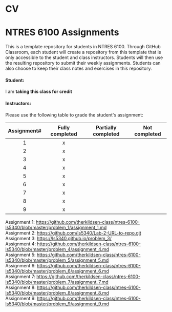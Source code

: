 # CV

# NTRES 6100 Assignments

This is a template repository for students in NTRES 6100. Through GitHub Classroom, each student will create a repository from this template that is only accessible to the student and class instructors. Students will then use the resulting repository to submit their weekly assignments. Students can also choose to keep their class notes and exercises in this repository. 

#### Student: 

I am **taking this class for credit** 

#### Instructors:

Please use the following table to grade the student's assignment:

Assignment#  |  Fully completed |  Partially completed  | Not completed |
| :--: | :--: | :--: | :--: |
1  |  x  |    |    |  
2  |  x  |    |    |  
3  |  x  |    |    |  
4  |  x  |    |    |  
5  |  x  |    |    |  
6  |  x  |    |    |  
7  |  x  |    |    |  
8  |  x  |    |    |  
9  |  x  |    |    |  

Assignment 1: https://github.com/therkildsen-class/ntres-6100-ls5340/blob/master/problem_1/assignment_1.md
<br>
Assignment 2: https://github.com/ls5340/Lab-2-URL-to-repo.git
<br>
Assignment 3: https://ls5340.github.io/problem_3/
<br>
Assignment 4: https://github.com/therkildsen-class/ntres-6100-ls5340/blob/master/problem_4/assignment_4.md
<br>
Assignment 5: https://github.com/therkildsen-class/ntres-6100-ls5340/blob/master/problem_5/assignment_5.md
<br>
Assignment 6: https://github.com/therkildsen-class/ntres-6100-ls5340/blob/master/problem_6/assignment_6.md
<br>
Assignment 7: https://github.com/therkildsen-class/ntres-6100-ls5340/blob/master/problem_7/assignment_7.md
<br>
Assignment 8: https://github.com/therkildsen-class/ntres-6100-ls5340/blob/master/problem_8/assignment_8.md
<br>
Assignment 9: https://github.com/therkildsen-class/ntres-6100-ls5340/blob/master/problem_9/assignment_9.md

